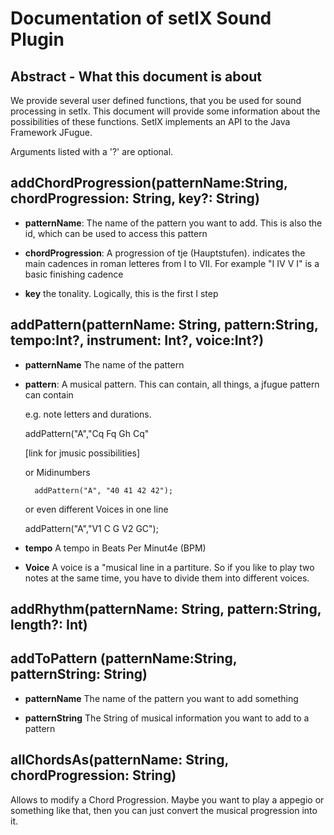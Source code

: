 # Documentation of setlX Sound Plugin

## Abstract - What this document is about

We provide several user defined functions, that you be used for sound processing in setlx. This document will provide some information about the possibilities of these functions.
SetlX implements an API to the Java Framework JFugue.

Arguments listed with a '?' are optional.

## addChordProgression(patternName:String,  chordProgression: String, key?: String)

* **patternName**: The name of the pattern you want to add. This is also the id, which can be used to access this pattern

* **chordProgression**: A progression of tje (Hauptstufen). indicates the main cadences in roman letteres from I to VII. For example "I IV V I" is a basic finishing cadence

* **key** the tonality. Logically, this is the first I step

## addPattern(patternName: String, pattern:String, tempo:Int?, instrument: Int?, voice:Int?)

* **patternName** The name of the pattern

* **pattern**: A musical pattern. This can contain, all things, a jfugue pattern can contain

    e.g. note letters and durations. 

    addPattern("A","Cq Fq Gh Cq"

    [link for jmusic possibilities]

    or Midinumbers

        addPattern("A", "40 41 42 42");
    
    or even different Voices in one line
    
     addPattern("A","V1 C G V2 GC");

* **tempo** A tempo in Beats Per Minut4e (BPM)

* **Voice** A voice is a "musical line in a partiture. So if you like to play two notes at the same time, you have to divide them into different voices.

## addRhythm(patternName: String, pattern:String, length?: Int)

## addToPattern (patternName:String, patternString: String)

* **patternName** The name of the pattern you want to add something

* **patternString** The String of musical information you want to add to a pattern

## allChordsAs(patternName: String, chordProgression: String)

Allows to modify a Chord Progression. Maybe you want to play a appegio or something like that, then you can just convert the musical progression into it.
